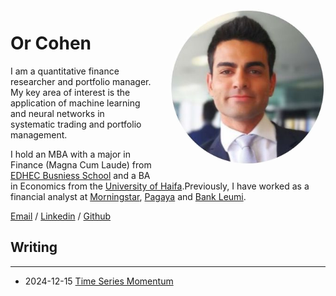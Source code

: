 <img alt="Or Cohen" src="/images/profile.jpg" style="float: right; width: 250px; height: 250px; margin: 0 0 1em 2em; border-radius: 50%">

# Or Cohen

I am a quantitative finance researcher and portfolio manager. 
My key area of interest is the application of machine learning and neural networks in systematic trading and portfolio management.

I hold an MBA with a major in Finance (Magna Cum Laude) from [EDHEC Busniess School](https://www.edhec.edu/en) and a BA in Economics from the [University of Haifa](https://www.haifa.ac.il/?lang=en).Previously, I have worked as a financial analyst at [Morningstar](https://www.morningstar.com/), [Pagaya](pagaya.com) and [Bank Leumi](https://english.leumi.co.il/WnnnWn/Company_Profile/38044/). 

[Email](mailto:or.cohen5@gmail.com) / [Linkedin](https://www.linkedin.com/in/or-cohen/) / [Github](https://github.com/Cohen-Or)

## Writing
___

* 2024-12-15 [Time Series Momentum](/posts/time_series_momentum.md)
